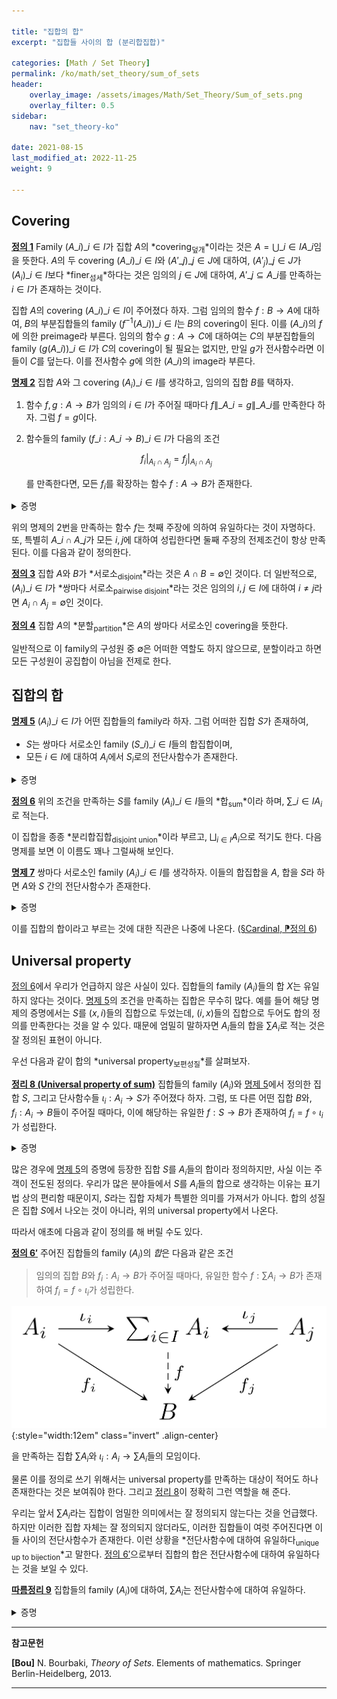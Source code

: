 ```yaml
---

title: "집합의 합"
excerpt: "집합들 사이의 합 (분리합집합)"

categories: [Math / Set Theory]
permalink: /ko/math/set_theory/sum_of_sets
header:
    overlay_image: /assets/images/Math/Set_Theory/Sum_of_sets.png
    overlay_filter: 0.5
sidebar: 
    nav: "set_theory-ko"

date: 2021-08-15
last_modified_at: 2022-11-25
weight: 9

---
```


## Covering

<div class="definition" markdown="1">

<ins id="def1">**정의 1**</ins> Family $(A\_i)\_{i\in I}$가 집합 $A$의 *covering<sub>덮개</sub>*이라는 것은 $A=\bigcup\_{i\in I} A\_i$임을 뜻한다. $A$의 두 covering $(A\_i)\_{i\in I}$와 $(A'\_j)\_{j\in J}$에 대하여, $(A'_j)\_{j\in J}$가 $(A_i)\_{i\in I}$보다 *finer<sub>섬세</sub>*하다는 것은 임의의 $j\in J$에 대하여, $A'\_j\subseteq A\_i$를 만족하는 $i\in I$가 존재하는 것이다.

</div>

집합 $A$의 covering $(A\_i)\_{i\in I}$이 주어졌다 하자. 그럼 임의의 함수 $f:B \rightarrow A$에 대하여, $B$의 부분집합들의 family $(f^{-1}(A\_i))\_{i\in I}$는 $B$의 covering이 된다. 이를 $(A\_i)$의 $f$에 의한 preimage라 부른다. 임의의 함수 $g:A\rightarrow C$에 대하여는 $C$의 부분집합들의 family $(g(A\_i))\_{i\in I}$가 $C$의 covering이 될 필요는 없지만, 만일 $g$가 전사함수라면 이들이 $C$를 덮는다. 이를 전사함수 $g$에 의한 $(A\_i)$의 image라 부른다. 


<div class="proposition" markdown="1">

<ins id="prop2">**명제 2**</ins>  집합 $A$와 그 covering $(A_i)\_{i\in I}$를 생각하고, 임의의 집합 $B$를 택하자.

1. 함수 $f,g:A\rightarrow B$가 임의의 $i\in I$가 주어질 때마다 $f\|\_{A\_i}=g\|\_{A\_i}$를 만족한다 하자. 그럼 $f=g$이다. 
2. 함수들의 family $(f\_i:A\_i\rightarrow B)\_{i\in I}$가 다음의 조건
    
    $$f_i|_{A_i\cap A_j}=f_j|_{A_i\cap A_j}$$

    를 만족한다면, 모든 $f_i$를 확장하는 함수 $f:A\rightarrow B$가 존재한다.

</div>

<details class="proof" markdown="1">
<summary>증명</summary>

우선 첫 번째 주장을 보이기 위해 임의의 $x\in A$가 주어졌다고 하자. $(A_i)\_{i\in I}$가 $A$를 덮으므로, 어떤 $i\in I$가 존재하여 $x\in A_i$이다. 이제

$$f(x)=(f|_{A_i})(x)=(g|_{A_i})(x)=g(x)$$

이므로 첫 번째 주장이 성립한다.

두 번째 주장의 경우, 주어진 함수들 $f\_i=(F\_i,A\_i,B)$를 사용하여 $F=\bigcup F\_i$를 만들고, 새로운 triple $f=(F,A,B)$를 생각하자. 그럼 $\pr\_1F=A$임이 자명하며, 따라서 $f$가 함수임을 보이기 위해서는 임의의 $x\in A$에 대하여 $(x,y)\in F$가 참이도록 하는 $y$가 유일함을 보이면 충분하다.

$y,y'\in B$가 $(x,y)\in F$, $(x,y')\in F$를 만족한다 하자. 그럼 $(x,y)\in F\_i$, $(x,y')\in F\_j$이도록 하는 $i,j$가 각각 존재한다. 이제 

$$y=(f_i)(x)=(f_i|_{A_i\cap A_j})(x)=(f_j|_{A_i\cap A_j})(x)=(f_j)(x)=y'$$

이므로 둘째 주장 또한 성립한다.

</details>

위의 명제의 2번을 만족하는 함수 $f$는 첫째 주장에 의하여 유일하다는 것이 자명하다. 또, 특별히 $A\_i\cap A\_j$가 모든 $i,j$에 대하여 성립한다면 둘째 주장의 전제조건이 항상 만족된다. 이를 다음과 같이 정의한다.

<div class="definition" markdown="1">

<ins id="def3">**정의 3**</ins> 집합 $A$와 $B$가 *서로소<sub>disjoint</sub>*라는 것은 $A\cap B=\emptyset$인 것이다. 더 일반적으로, $(A_i)\_{i\in I}$가 *쌍마다 서로소<sub>pairwise disjoint</sub>*라는 것은 임의의 $i, j\in I$에 대하여 $i\neq j$라면 $A_i\cap A_j=\emptyset$인 것이다.

</div>

<div class="definition" markdown="1">

<ins id="def4">**정의 4**</ins> 집합 $A$의 *분할<sub>partition</sub>*은 $A$의 쌍마다 서로소인 covering을 뜻한다.

</div>

일반적으로 이 family의 구성원 중 $\emptyset$은 어떠한 역할도 하지 않으므로, 분할이라고 하면 모든 구성원이 공집합이 아님을 전제로 한다. 

## 집합의 합

<div class="proposition" markdown="1">

<ins id="p53">**명제 5**</ins> $(A_i)\_{i\in I}$가 어떤 집합들의 family라 하자. 그럼 어떠한 집합 $S$가 존재하여, 

- $S$는 쌍마다 서로소인 family $(S\_i)\_{i\in I}$들의 합집합이며, 
- 모든 $i\in I$에 대하여 $A_i$에서 $S_i$로의 전단사함수가 존재한다.

</div>
<details class="proof" markdown="1">
<summary>증명</summary>

$S_i$를 <phrase>$x\in A_i$를 만족하는 $(x, i)$들로 이루어진 집합</phrase>이라 하자. 그럼 $(S_i)\_{i\in I}$는 쌍마다 서로소이다. 또, 각각의 $i$에 대하여 $x\mapsto (x,i)$는 $A_i$에서 $S_i$로의 전단사함수가 된다. 따라서 $S=\bigcup\_{i\in I} S_i$가 주어진 조건을 만족한다.

</details>

<div class="definition" markdown="1">

<ins id="def6">**정의 6**</ins> 위의 조건을 만족하는 $S$를 family $(A_i)\_{i\in I}$들의 *합<sub>sum</sub>*이라 하며, $\sum\_{i\in I} A_i$로 적는다.

</div>

이 집합을 종종 *분리합집합<sub>disjoint union</sub>*이라 부르고, $\bigsqcup_{i\in I} A_i$으로 적기도 한다. 다음 명제를 보면 이 이름도 꽤나 그럴싸해 보인다.

<div class="proposition" markdown="1">

<ins id="prop7">**명제 7**</ins> 쌍마다 서로소인 family $(A_i)\_{i\in I}$를 생각하자. 이들의 합집합을 $A$, 합을 $S$라 하면 $A$와 $S$ 간의 전단사함수가 존재한다.

</div>
<details class="proof" markdown="1">
<summary>증명</summary>

$f_i:A_i\rightarrow S_i$가 [명제 5](#prop5)의 조건을 만족하는 전단사함수라면, [명제 2](#prop2)를 통해 $(f_i)\_{i\in I}$를 $\bigcup\_{i\in I} A_i=A$로 확장하면 된다.

</details>

이를 집합의 합이라고 부르는 것에 대한 직관은 나중에 나온다. ([§Cardinal, ⁋정의 6](/ko/math/set_theory/cardinals#def6))

## Universal property

[정의 6](#def6)에서 우리가 언급하지 않은 사실이 있다. 집합들의 family $(A_i)$들의 합 $X$는 유일하지 않다는 것이다. [명제 5](#prop5)의 조건을 만족하는 집합은 무수히 많다. 예를 들어 해당 명제의 증명에서는 $S$를 $(x,i)$들의 집합으로 두었는데, $(i,x)$들의 집합으로 두어도 합의 정의를 만족한다는 것을 알 수 있다. 때문에 엄밀히 말하자면 $A_i$들의 합을 $\sum A_i$로 적는 것은 잘 정의된 표현이 아니다.

우선 다음과 같이 합의 *universal property<sub>보편성질</sub>*를 살펴보자.

<div class="proposition" markdown="1">

<ins id="thm8">**정리 8 (Universal property of sum)**</ins> 집합들의 family $(A_i)$와 [명제 5](#prop5)에서 정의한 집합 $S$, 그리고 단사함수들 $\iota_i:A_i\rightarrow S$가 주어졌다 하자. 그럼, 또 다른 어떤 집합 $B$와, $f_i:A_i\rightarrow B$들이 주어질 때마다, 이에 해당하는 유일한 $f:S\rightarrow B$가 존재하여 $f_i=f\circ\iota_i$가 성립한다. 

</div>
<details class="proof" markdown="1">
<summary>증명</summary>

우선, 이러한 함수 $f$가 (존재한다면) 유일하다는 것을 보이자. 이를 위해서는 임의의 $x\in S$에 대하여, 그 함숫값 $f(x)$가 항상 유일하게 결정된다는 것을 보이면 충분하다. $S$는 쌍마다 서로소인 family $(S_i)$들의 합집합이므로, $x\in S_i$이도록 하는 유일한 $i\in I$가 존재한다. 그럼 $\iota_i:A_i\rightarrow S_i$가 전단사함수이므로, 또 다시 $A_i$의 유일한 원소 $x_i$가 존재하여 $\iota_i(x_i)=x$이도록 할 수 있다. 이제,

$$f(x)=f(\iota_i(x_i))=(f\circ\iota_i)(x_i)=f_i(x_i)$$

이므로, $x$에서의 함숫값 $f(x)$는 반드시 $f_i(x_i)$와 같아야 하고 따라서 $f$는 유일하게 결정된다.

이제 유일성 증명에서 힌트를 얻어, 함수 $f$의 존재성을 보이자. $f(x)$를 위의 식과 같이 $f_i(x_i)$로 <em_ko>정의</em_ko>하고, $f$가 실제로 함수가 된다는 것을 증명하면 된다. 예를 들어, 이렇게 정의하면 $f$는 모든 $S$의 원소에 대해 정의가 될 것이며, 또 하나의 $x$는 위에서 이야기한 것과 같이 오직 하나의 함숫값만을 지정한다.

</details>


많은 경우에 [명제 5](#prop5)의 증명에 등장한 집합 $S$를 $A_i$들의 합이라 정의하지만, 사실 이는 주객이 전도된 정의다. 우리가 많은 분야들에서 $S$를 $A_i$들의 합으로 생각하는 이유는 표기법 상의 편리함 때문이지, $S$라는 집합 자체가 특별한 의미를 가져서가 아니다. 합의 성질은 집합 $S$에서 나오는 것이 아니라, 위의 universal property에서 나온다.

따라서 애초에 다음과 같이 정의를 해 버릴 수도 있다.

<div class="definition" markdown="1">

<ins id="def6-1">**정의 6$'$**</ins> 주어진 집합들의 family $(A_i)$의 *합*은 다음과 같은 조건
 
> 임의의 집합 $B$와 $f_i:A_i\rightarrow B$가 주어질 때마다, 유일한 함수 $f:\sum A_i\rightarrow B$가 존재하여 $f_i=f\circ\iota_i$가 성립한다.

![universal_property_of_sum](/assets/images/Math/Set_Theory/Sum_of_sets-1.png){:style="width:12em" class="invert" .align-center}

을 만족하는 집합 $\sum A_i$와 $\iota_i:A_i\rightarrow \sum A_i$들의 모임이다.

</div>

물론 이를 정의로 쓰기 위해서는 universal property를 만족하는 대상이 적어도 하나 존재한다는 것은 보여줘야 한다. 그리고 [정리 8](#thm8)이 정확히 그런 역할을 해 준다. 

우리는 앞서 $\sum A_i$라는 집합이 엄밀한 의미에서는 잘 정의되지 않는다는 것을 언급했다. 하지만 이러한 집합 자체는 잘 정의되지 않더라도, 이러한 집합들이 여럿 주어진다면 이들 사이의 전단사함수가 존재한다. 이런 상황을 *전단사함수에 대하여 유일하다<sub>unique up to bijection</sub>*고 말한다. [정의 6$'$](#def6-1)으로부터 집합의 합은 전단사함수에 대하여 유일하다는 것을 보일 수 있다. 

<div class="proposition" markdown="1">

<ins id="cor9">**따름정리 9**</ins> 집합들의 family $(A_i)$에 대하여, $\sum A_i$는 전단사함수에 대하여 유일하다.

</div>
<details class="proof" markdown="1">
<summary>증명</summary>

두 개의 합 $S$, $S'$가 주어졌다 하고, $A_i$에서 $S$, $S'$로의 단사함수들을 각각 $\iota_i$, $\iota_i'$라 하자. 우선, 함수 $\iota_i':A_i\rightarrow Y$에 대하여, $S$의 universal property를 적용하면 유일한 $\phi':S\rightarrow S'$가 존재하여 $\iota_i'=\phi'\circ\iota_i$이도록 할 수 있다. 이와 비슷하게, 함수 $\iota_i$들에 $S'$의 universal property를 적용하면, 또 다시 유일한 $\phi:S'\rightarrow S$가 존재하여 $\iota_i=\phi\circ\iota_i'$이도록 할 수 있다. 그럼

$$\iota_i'=\phi'\circ\iota_i=\phi'\circ(\phi\circ\iota_i')=(\phi'\circ\phi)\circ\iota_i'$$

이다. 한편, 함수들 $\iota_i':A_i\rightarrow S'$에 이번에는 $S'$의 universal property를 적용하자. 그럼 어떤 유일한 함수 $\psi:S'\rightarrow S'$가 존재하여 $\iota_i'=\psi\circ\iota_i'$를 만족한다. 이는 당연히 $\psi=\id\_{S'}$에 의해 만족되는 식이므로, 유일성에 의해 이 식을 만족하는 모든 함수 $\psi$들은 $\id\_{S'}$와 같다. 따라서 $\phi'\circ\phi=\id\_{S'}$이고, $\id\_{S'}$는 전단사이므로 $\phi'$는 전사함수, $\phi$는 단사함수이다. ([§Retraction과 section, ⁋명제 3](/ko/math/set_theory/retraction_and_section#prop3))

마찬가지로, $\phi\circ\phi'=\id\_S$임을 보일 수 있고, 이로 인해 $\phi$는 전사함수, $\phi'$는 단사함수다. 즉, 이들은 각각 전단사함수가 되므로 $S$와 $S'$ 사이의 전단사함수가 존재한다. 

</details>


---
**참고문헌**

**[Bou]** N. Bourbaki, <i>Theory of Sets</i>. Elements of mathematics. Springer Berlin-Heidelberg, 2013.

---

